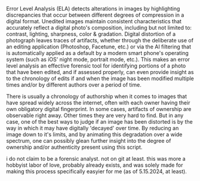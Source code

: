 
Error Level Analysis (ELA) detects alterations in images by highlighting discrepancies that occur between different degrees of compression in a digital format. Unedited images maintain consistent characteristics that accurately reflect a digital photo's composition, including but not limited to: contrast, lighting, sharpness, color & gradation. Digital distortion of a photograph leaves traces of artifacts, whether through the deliberate use of an editing application (Photoshop, Facetune, etc.) or via the AI filtering that is automatically applied as a default by a modern smart phone's operating system (such as iOS' night mode, portrait mode, etc.). This makes an error level analysis an effective forensic tool for identifying portions of a photo that have been edited, and if assessed properly, can even provide insight as to the chronology of edits if and when the image has been modified multiple times and/or by different authors over a period of time.

There is usually a chronology of authorship when it comes to images that have spread widely across the internet, often with each owner having their own obligatory digital fingerprint. In some cases, artifacts of ownership are observable right away. Other times they are very hard to find. But in any case, one of the best ways to judge if an image has been distorted is by the way in which it may have digitally 'decayed' over time. By reducing an image down to it's limits, and by animating this degradation over a wide spectrum, one can possibly glean further insight into the degree of ownership and/or authenticity present using this script.

i do not claim to be a forensic analyst. not on git at least. this was more a hobbyist labor of love, probably already exists, and was solely made for making this process specifically easyier for me (as of 5.15.2024, at least).

